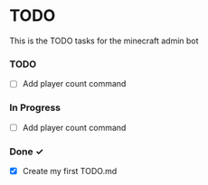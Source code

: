 # TODO

This is the TODO tasks for the minecraft admin bot


### TODO

- [ ] Add player count command

### In Progress
 
- [ ] Add player count command

### Done ✓

- [x] Create my first TODO.md  